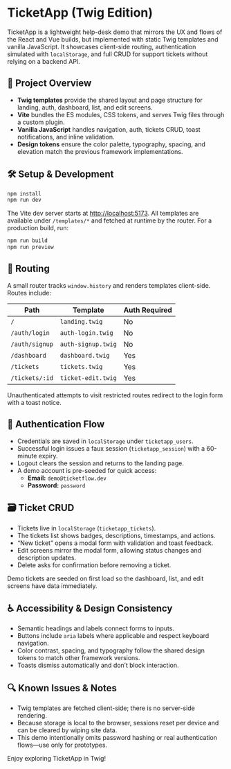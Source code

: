 # TicketApp (Twig Edition)

TicketApp is a lightweight help-desk demo that mirrors the UX and flows of the React and Vue builds, but implemented with static Twig templates and vanilla JavaScript. It showcases client-side routing, authentication simulated with `localStorage`, and full CRUD for support tickets without relying on a backend API.

## 🚀 Project Overview
- **Twig templates** provide the shared layout and page structure for landing, auth, dashboard, list, and edit screens.
- **Vite** bundles the ES modules, CSS tokens, and serves Twig files through a custom plugin.
- **Vanilla JavaScript** handles navigation, auth, tickets CRUD, toast notifications, and inline validation.
- **Design tokens** ensure the color palette, typography, spacing, and elevation match the previous framework implementations.

## 🛠️ Setup & Development

```bash
npm install
npm run dev
```

The Vite dev server starts at <http://localhost:5173>. All templates are available under `/templates/*` and fetched at runtime by the router. For a production build, run:

```bash
npm run build
npm run preview
```

## 🧭 Routing

A small router tracks `window.history` and renders templates client-side. Routes include:

| Path | Template | Auth Required |
| ---- | -------- | ------------- |
| `/` | `landing.twig` | No |
| `/auth/login` | `auth-login.twig` | No |
| `/auth/signup` | `auth-signup.twig` | No |
| `/dashboard` | `dashboard.twig` | Yes |
| `/tickets` | `tickets.twig` | Yes |
| `/tickets/:id` | `ticket-edit.twig` | Yes |

Unauthenticated attempts to visit restricted routes redirect to the login form with a toast notice.

## 🔐 Authentication Flow

- Credentials are saved in `localStorage` under `ticketapp_users`.
- Successful login issues a faux session (`ticketapp_session`) with a 60-minute expiry.
- Logout clears the session and returns to the landing page.
- A demo account is pre-seeded for quick access:
  - **Email:** `demo@ticketflow.dev`
  - **Password:** `password`

## 🗃️ Ticket CRUD

- Tickets live in `localStorage` (`ticketapp_tickets`).
- The tickets list shows badges, descriptions, timestamps, and actions.
- “New ticket” opens a modal form with validation and toast feedback.
- Edit screens mirror the modal form, allowing status changes and description updates.
- Delete asks for confirmation before removing a ticket.

Demo tickets are seeded on first load so the dashboard, list, and edit screens have data immediately.

## ♿ Accessibility & Design Consistency

- Semantic headings and labels connect forms to inputs.
- Buttons include `aria` labels where applicable and respect keyboard navigation.
- Color contrast, spacing, and typography follow the shared design tokens to match other framework versions.
- Toasts dismiss automatically and don’t block interaction.

## 🔍 Known Issues & Notes

- Twig templates are fetched client-side; there is no server-side rendering.
- Because storage is local to the browser, sessions reset per device and can be cleared by wiping site data.
- This demo intentionally omits password hashing or real authentication flows—use only for prototypes.

Enjoy exploring TicketApp in Twig!
